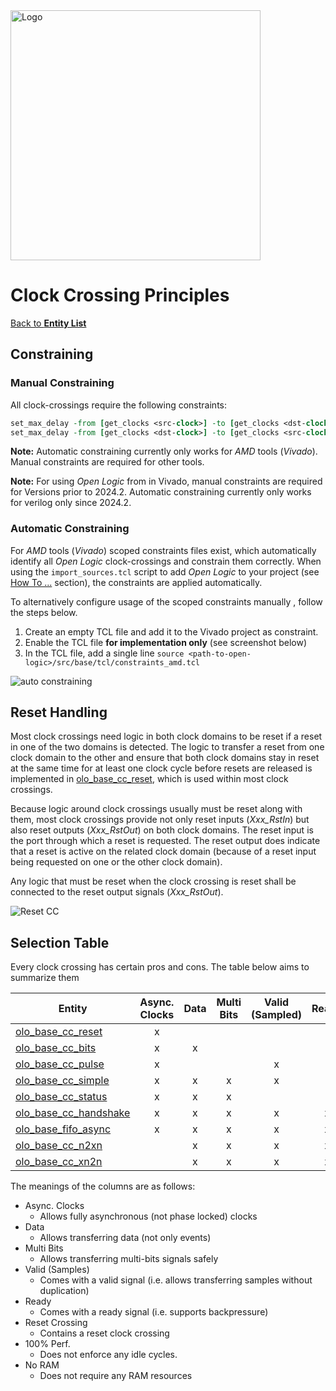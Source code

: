 <img src="../Logo.png" alt="Logo" width="400">

# Clock Crossing Principles

[Back to **Entity List**](../EntityList.md)

## Constraining

### Manual Constraining

All clock-crossings require the following constraints:

```tcl
set_max_delay -from [get_clocks <src-clock>] -to [get_clocks <dst-clock>] -datapath_only <period-of-faster-clock>
set_max_delay -from [get_clocks <dst-clock>] -to [get_clocks <src-clock>] -datapath_only <period-of-faster-clock>
```

**Note:** Automatic constraining currently only works for _AMD_ tools (_Vivado_). Manual
constraints are required for other tools.

**Note:** For using _Open Logic_ from  in Vivado, manual constraints are required for Versions prior to 2024.2.
Automatic constraining currently only works for verilog only since 2024.2.

### Automatic Constraining

For _AMD_ tools (_Vivado_) scoped constraints files exist, which automatically identify all _Open Logic_ clock-crossings
and constrain them correctly. When using the `import_sources.tcl` script to add _Open Logic_ to your project (see
[How To ...](../HowTo.md) section), the constraints are applied automatically.

To alternatively configure usage of the scoped constraints manually , follow the steps below.

1. Create an empty TCL file and add it to the Vivado project as constraint.
2. Enable the TCL file **for implementation only** (see screenshot below)
3. In the TCL file, add a single line `source <path-to-open-logic>/src/base/tcl/constraints_amd.tcl`

![auto constraining](./clock_crossings/auto_constraining.png)

## Reset Handling

Most clock crossings need logic in both clock domains to be reset if a reset in one of the two domains is detected. The
logic to transfer a reset from one clock domain to the other and ensure that both clock domains stay in reset at the
same time for at least one clock cycle before resets are released is implemented in
[olo_base_cc_reset](./olo_base_cc_reset.md), which is used within most clock crossings.

Because logic around clock crossings usually must be reset along with them, most clock crossings provide not only reset
inputs (_Xxx_RstIn_) but also reset outputs (_Xxx_RstOut_) on both clock domains. The reset input is the port through
which a reset is requested. The reset output does indicate that a reset is active on the related clock domain (because
of a reset input being requested on one or the other clock domain).

Any logic that must be reset when the clock crossing is reset shall be connected to the reset output signals
(_Xxx_RstOut_).

![Reset CC](./clock_crossings/reset_cc.png)

## Selection Table

Every clock crossing has certain pros and cons. The table below aims to summarize them

| Entity                                              | Async. Clocks | Data | Multi Bits | Valid (Sampled) | Ready | Reset Crossing | 100% Perf. | No RAM |
| --------------------------------------------------- | :-----------: | :--: | :--------: | :-------------: | :---: | :------------: | :--------: | :----: |
| [olo_base_cc_reset](./olo_base_cc_reset.md)         |       x       |      |            |                 |       |       x        |            |   x    |
| [olo_base_cc_bits](./olo_base_cc_bits.md)           |       x       |  x   |            |                 |       |                |     x      |   x    |
| [olo_base_cc_pulse](./olo_base_cc_pulse.md)         |       x       |      |            |        x        |       |       x        |     x      |   x    |
| [olo_base_cc_simple](./olo_base_cc_simple.md)       |       x       |  x   |     x      |        x        |       |       x        |            |   x    |
| [olo_base_cc_status](./olo_base_cc_status.md)       |       x       |  x   |     x      |                 |       |       x        |            |   x    |
| [olo_base_cc_handshake](./olo_base_cc_handshake.md) |       x       |  x   |     x      |        x        |   x   |       x        |            |   x    |
| [olo_base_fifo_async](./olo_base_fifo_async.md)     |       x       |  x   |     x      |        x        |   x   |       x        |     x      |        |
| [olo_base_cc_n2xn](./olo_base_cc_n2xn.md)           |               |  x   |     x      |        x        |   x   |                |     x      |   x    |
| [olo_base_cc_xn2n](./olo_base_cc_xn2n.md)           |               |  x   |     x      |        x        |   x   |                |     x      |   x    |

The meanings of the columns are as follows:

- Async. Clocks
  - Allows fully asynchronous (not phase locked) clocks
- Data
  - Allows transferring data (not only events)
- Multi Bits
  - Allows transferring multi-bits signals safely
- Valid (Samples)
  - Comes with a valid signal (i.e. allows transferring samples without duplication)
- Ready
  - Comes with a ready signal (i.e. supports backpressure)
- Reset Crossing
  - Contains a reset clock crossing
- 100% Perf.
  - Does not enforce any idle cycles.
- No RAM
  - Does not require any RAM resources
